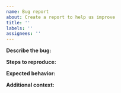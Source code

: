 ```yaml
---
name: Bug report
about: Create a report to help us improve
title: ''
labels: ''
assignees: ''
---
```


<!-- Please do not use this issue tracker for support or questions, use contacts listed here:
     https://klez.me/contatti
     Please **always** provide link to sources if possible. -->

**Describe the bug:**
<!-- A clear and concise description of what the bug is. -->

**Steps to reproduce:**
<!-- Steps to reproduce the issue. -->

**Expected behavior:**
<!-- A clear and concise description of what you expected to happen. -->

**Additional context:**
<!-- Add any other context about the problem here. -->

